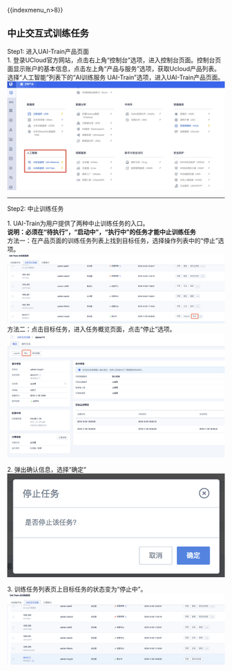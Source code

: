 {{indexmenu_n>8}}

## 中止交互式训练任务

Step1: 进入UAI-Train产品页面  
1\.
登录UCloud官方网站，点击右上角“控制台”选项，进入控制台页面。控制台页面显示账户的基本信息，点击左上角“产品与服务”选项，获取Ucloud产品列表。选择“人工智能”列表下的“AI训练服务
UAI-Train”选项，进入UAI-Train产品页面。  
![](/images/set-up/how-to-use/ai产品.jpg)

-----

Step2: 中止训练任务

1\. UAI-Train为用户提供了两种中止训练任务的入口。  
**说明：必须在“待执行”，“启动中”，“执行中”的任务才能中止训练任务**  
方法一：在产品页面的训练任务列表上找到目标任务，选择操作列表中的“停止”选项。  
![](/images/use/stopinterjob0.png)  
方法二：点击目标任务，进入任务概览页面，点击“停止”选项。  
![](/images/use/stopinterjob1.png)

2\. 弹出确认信息，选择“确定”  
![](/images/use/stopinterjob2.png)

3\. 训练任务列表页上目标任务的状态变为“停止中”。  
![](/images/use/stopinterjob3.png)
